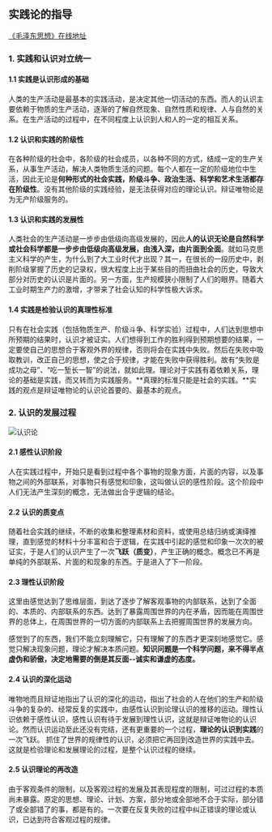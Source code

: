  ## 实践论的指导

[《毛泽东思想》在线地址 ](https://www.marxists.org/chinese/maozedong)



### 1. 实践和认识对立统一 

#### 1.1 实践是认识形成的基础

人类的生产活动是最基本的实践活动，是决定其他一切活动的东西。而人的认识主要依赖于物质的生产活动，逐渐的了解自然现象、自然性质和规律、人与自然的关系。在生产活动的过程中，在不同程度上认识到人和人的一定的相互关系。

#### 1.2  认识和实践的阶级性

在各种阶级的社会中，各阶级的社会成员，以各种不同的方式，结成一定的生产关系，从事生产活动，解决人类物质生活的问题。每个人都在一定的阶级地位中生活，因此无论是**何种形式的社会实践，阶级斗争、政治生活、科学和艺术生活都存在阶级性**。没有其他阶级的实践经验，是无法获得对应的理论认识。辩证唯物论是为无产阶级服务的。

#### 1.3  认识和实践的发展性

人类社会的生产活动是一步步由低级向高级发展的，因此**人的认识无论是自然科学或社会科学都是一步步由低级向高级发展，由浅入深，由片面到全面**。就如马克思主义科学的产生，为什么到了大工业时代才出现？其一，在很长的一段历史中，剥削阶级掌握了历史的记录权，很大程度上出于某些目的而扭曲社会的历史，导致大部分对历史的认识是片面的。另一方面，生产规模狭小限制了人们的眼界。随着大工业时期生产力的激增，才带来了社会认知的科学性极大诉求。

#### 1.4  实践是检验认识的真理性标准

只有在社会实践（包括物质生产、阶级斗争、科学实验）过程中，人们达到思想中所预期的结果时，认识才被证实。人们想得到工作的胜利得到预期想要的结果，一定要使自己的思想合于客观外界的规律，否则将会在实践中失败。然后在失败中吸取教训，改正自己的思想，使之合于规律，才能在失败中获得胜利。故有“失败是成功之母”、“吃一堑长一智”的说法，就如此理。理论对于实践有着依赖关系，理论的基础是实践，而又转而为实践服务。**真理的标准只能是社会的实践。**实践的观点是辩证唯物论的认识论首要的、最基本的观点。



### 2. 认识的发展过程



![认识论](image\认识论.png)



#### 2.1 感性认识阶段

人在实践过程中，开始只是看到过程中各个事物的现象方面，片面的内容，以及事物之间的外部联系，对事物只有感觉和印象，这叫做认识的感性阶段。这个阶段中人们无法产生深刻的概念，无法做出合乎逻辑的结论。

#### 2.2 认识的质变点

随着社会实践的继续，不断的收集和整理素材和资料，或使用总结归纳或演绎推理，直到感觉的材料十分丰富和合于逻辑，在实践中引起的感觉和印象一次次的被证实，于是人们的认识产生了一次**飞跃（质变）**，产生正确的概念。概念已不再是单纯的外部联系、片面的和现象的东西。于是进入了下一阶段。

#### 2.3 理性认识阶段

这里由感觉达到了思维层面，到达了逐步了解客观事物的内部联系，达到了全面的、本质的、内部联系的东西。达到了暴露周围世界的内在矛盾，因而能在周围世界的总体上，在周围世界的一切方面的内部联系上去把握周围世界的发展方向。

感觉到了的东西，我们不能立刻理解它，只有理解了的东西才更深刻地感觉它。感觉只解决现象问题，理论才解决本质问题。**知识问题是一个科学问题，来不得半点虚伪和骄傲，决定地需要的倒是其反面--诚实和谦虚的态度。**

#### 2.4 认识的深化运动

唯物地而且辩证地指出了认识的深化的运动，指出了社会的人在他们的生产和阶级斗争的复杂的、经常反复的实践中，由感性认识到论理认识的推移的运动。理性认识依赖于感性认识，感性认识有待于发展到理性认识，这就是辩证唯物论的认识论。然而认识运动至此还没有完结，还有更重要的一个过程，**理论的认识到实践**的一次飞跃。 抓住了世界的规律性的认识，必须把它再回到改造世界的实践中去。这就是检验理论和发展理论的过程，是整个认识过程的继续。

#### 2.5 认识理论的再改造

由于客观条件的限制，以及客观过程的发展及其表现程度的限制，可过过程的本质尚未暴露。原定的思想、理论、计划、方案，部分地或全部地不合于实际，部分错了或全部错了的事，都是有的。一次要在反复失败的过程中纠正错误的理论或认识，已达到符合客观过程的规律。
